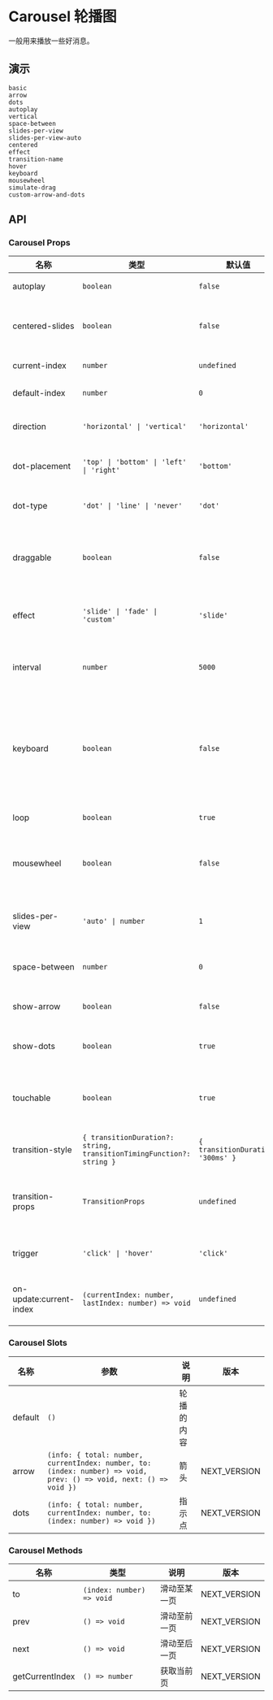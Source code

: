 # Carousel 轮播图

一般用来播放一些好消息。

## 演示

```demo
basic
arrow
dots
autoplay
vertical
space-between
slides-per-view
slides-per-view-auto
centered
effect
transition-name
hover
keyboard
mousewheel
simulate-drag
custom-arrow-and-dots
```

## API

### Carousel Props

| 名称 | 类型 | 默认值 | 说明 | 版本 |
| --- | --- | --- | --- | --- |
| autoplay | `boolean` | `false` | 是否自动播放 |
| centered-slides | `boolean` | `false` | 是否居中显示当前页轮播图 | NEXT_VERSION |
| current-index | `number` | `undefined` | 当前显示页 | NEXT_VERSION |
| default-index | `number` | `0` | 默认显示页 | NEXT_VERSION |
| direction | `'horizontal' \| 'vertical'` | `'horizontal'` | 轮播图显示的方向 |
| dot-placement | `'top' \| 'bottom' \| 'left' \| 'right'` | `'bottom'` | 轮播指示点位置 | NEXT_VERSION |
| dot-type | `'dot' \| 'line' \| 'never'` | `'dot'` | 轮播指示点样式 | NEXT_VERSION |
| draggable | `boolean` | `false` | 是否通过鼠标拖拽切换轮播图 | NEXT_VERSION |
| effect | `'slide' \| 'fade' \| 'custom'` | `'slide'` | 轮播图切换时的过渡效果 | NEXT_VERSION |
| interval | `number` | `5000` | 自动播放的间隔（ms） |
| keyboard | `boolean` | `false` | 是否通过按键切换轮播图，只有焦点在 Dots 上时才起作用 | NEXT_VERSION |
| loop | `boolean` | `true` | 是否循环播放 | NEXT_VERSION |
| mousewheel | `boolean` | `false` | 是否通过鼠标滚轮切换轮播图 | NEXT_VERSION |
| slides-per-view | `'auto' \| number` | `1` | 每一页显示的轮播图数量 | NEXT_VERSION |
| space-between | `number` | `0` | 轮播图之间的间距 | NEXT_VERSION |
| show-arrow | `boolean` | `false` | 是否显示箭头按钮 | NEXT_VERSION |
| show-dots | `boolean` | `true` | 是否展示指示点 | NEXT_VERSION |
| touchable | `boolean` | `true` | 是否通过触摸拖拽切换轮播图 | NEXT_VERSION |
| transition-style | `{ transitionDuration?: string, transitionTimingFunction?: string }` | `{ transitionDuration: '300ms' }` | 过渡效果的样式 | NEXT_VERSION |
| transition-props | `TransitionProps` | `undefined` | 自定义过渡效果属性，[参考](https://v3.cn.vuejs.org/api/built-in-components.html#transition) | NEXT_VERSION |
| trigger | `'click' \| 'hover'` | `'click'` | 触发切换的方式 |
| on-update:current-index | `(currentIndex: number, lastIndex: number) => void` | `undefined` | 当前页变化时的回调函数 | NEXT_VERSION |

### Carousel Slots

| 名称 | 参数 | 说明 | 版本 |
| --- | --- | --- | --- |
| default | `()` | 轮播的内容 |
| arrow | `(info: { total: number, currentIndex: number, to: (index: number) => void, prev: () => void, next: () => void })` | 箭头 | NEXT_VERSION |
| dots | `(info: { total: number, currentIndex: number, to: (index: number) => void })` | 指示点 | NEXT_VERSION |

### Carousel Methods

| 名称            | 类型                      | 说明         | 版本         |
| --------------- | ------------------------- | ------------ | ------------ |
| to              | `(index: number) => void` | 滑动至某一页 | NEXT_VERSION |
| prev            | `() => void`              | 滑动至前一页 | NEXT_VERSION |
| next            | `() => void`              | 滑动至后一页 | NEXT_VERSION |
| getCurrentIndex | `() => number`            | 获取当前页   | NEXT_VERSION |
